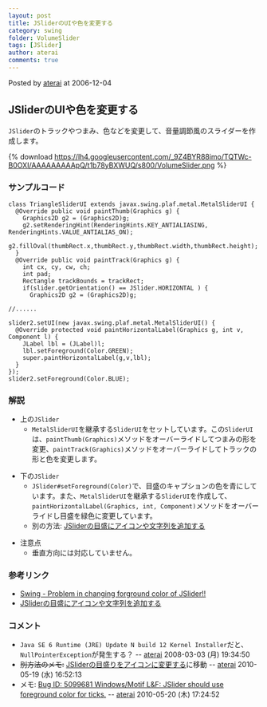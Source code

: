 ```yaml
---
layout: post
title: JSliderのUIや色を変更する
category: swing
folder: VolumeSlider
tags: [JSlider]
author: aterai
comments: true
---
```


Posted by [aterai](http://terai.xrea.jp/aterai.html) at 2006-12-04

## JSliderのUIや色を変更する
`JSlider`のトラックやつまみ、色などを変更して、音量調節風のスライダーを作成します。

{% download https://lh4.googleusercontent.com/_9Z4BYR88imo/TQTWc-B0OXI/AAAAAAAAApQ/t1b78yBXWUQ/s800/VolumeSlider.png %}

### サンプルコード
<pre class="prettyprint"><code>class TriangleSliderUI extends javax.swing.plaf.metal.MetalSliderUI {
  @Override public void paintThumb(Graphics g) {
    Graphics2D g2 = (Graphics2D)g;
    g2.setRenderingHint(RenderingHints.KEY_ANTIALIASING, RenderingHints.VALUE_ANTIALIAS_ON);
    g2.fillOval(thumbRect.x,thumbRect.y,thumbRect.width,thumbRect.height);
  }
  @Override public void paintTrack(Graphics g) {
    int cx, cy, cw, ch;
    int pad;
    Rectangle trackBounds = trackRect;
    if(slider.getOrientation() == JSlider.HORIZONTAL ) {
      Graphics2D g2 = (Graphics2D)g;

//......

slider2.setUI(new javax.swing.plaf.metal.MetalSliderUI() {
  @Override protected void paintHorizontalLabel(Graphics g, int v, Component l) {
    JLabel lbl = (JLabel)l;
    lbl.setForeground(Color.GREEN);
    super.paintHorizontalLabel(g,v,lbl);
  }
});
slider2.setForeground(Color.BLUE);
</code></pre>

### 解説
- 上の`JSlider`
    - `MetalSliderUI`を継承する`SliderUI`をセットしています。この`SliderUI`は、`paintThumb(Graphics)`メソッドをオーバーライドしてつまみの形を変更、`paintTrack(Graphics)`メソッドをオーバーライドしてトラックの形と色を変更します。

<!-- dummy comment line for breaking list -->

- 下の`JSlider`
    - `JSlider#setForeground(Color)`で、目盛のキャプションの色を青にしています。また、`MetalSliderUI`を継承する`SliderUI`を作成して、`paintHorizontalLabel(Graphics, int, Component)`メソッドをオーバーライドし目盛を緑色に変更しています。
    - 別の方法: [JSliderの目盛にアイコンや文字列を追加する](http://terai.xrea.jp/Swing/SliderLabelTable.html)

<!-- dummy comment line for breaking list -->

- 注意点
    - 垂直方向には対応していません。

<!-- dummy comment line for breaking list -->

### 参考リンク
- [Swing - Problem in changing forground color of JSlider!!](https://forums.oracle.com/thread/1375990)
- [JSliderの目盛にアイコンや文字列を追加する](http://terai.xrea.jp/Swing/SliderLabelTable.html)

<!-- dummy comment line for breaking list -->

### コメント
- `Java SE 6 Runtime (JRE) Update N build 12 Kernel Installer`だと、`NullPointerException`が発生する？ -- [aterai](http://terai.xrea.jp/aterai.html) 2008-03-03 (月) 19:34:50
- ~~別方法のメモ:~~ [JSliderの目盛りをアイコンに変更する](http://terai.xrea.jp/Swing/TriangleTickSlider.html)に移動 -- [aterai](http://terai.xrea.jp/aterai.html) 2010-05-19 (水) 16:52:13
- メモ: [Bug ID: 5099681 Windows/Motif L&F: JSlider should use foreground color for ticks.](http://bugs.sun.com/bugdatabase/view_bug.do?bug_id=5099681) -- [aterai](http://terai.xrea.jp/aterai.html) 2010-05-20 (木) 17:24:52

<!-- dummy comment line for breaking list -->

